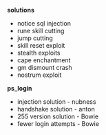 **solutions**

* notice sql injection
* rune skill cutting
* jump cutting
* skill reset exploit
* stealth exploits
* cape enchantment
* gm dismount crash
* nostrum exploit

**ps_login**

* injection solution - nubness
* handshake solution - anton
* 255 version solution - Bowie
* fewer login attempts - Bowie


